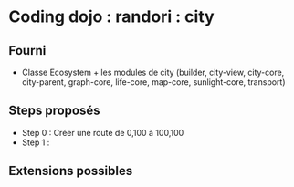 Coding dojo : randori : city
===================================

Fourni
------

* Classe Ecosystem + les modules de city (builder, city-view, city-core, city-parent, graph-core, life-core, map-core, sunlight-core, transport)


Steps proposés
--------------

* Step 0 : Créer une route de 0,100 à 100,100 
* Step 1 : 

Extensions possibles
--------------------

